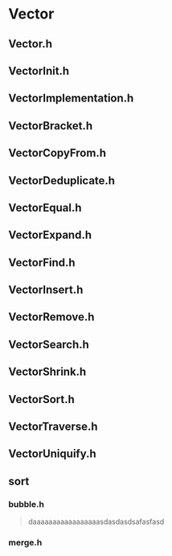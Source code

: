 # Vector

## Vector.h

## VectorInit.h

## VectorImplementation.h

## VectorBracket.h

## VectorCopyFrom.h

## VectorDeduplicate.h

## VectorEqual.h

## VectorExpand.h

## VectorFind.h

## VectorInsert.h

## VectorRemove.h

## VectorSearch.h

## VectorShrink.h

## VectorSort.h

## VectorTraverse.h

## VectorUniquify.h

## sort

### bubble.h

>daaaaaaaaaaaaaaaaasdasdasdsafasfasd

### merge.h
